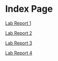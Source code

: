 # Index Page

[Lab Report 1](https://JZ567.github.io/cse15l-lab-reports/lab-report-1-week-2.html)

[Lab Report 2](https://JZ567.github.io/cse15l-lab-reports/lab-report-2-week-4.html)

[Lab Report 3](https://JZ567.github.io/cse15l-lab-reports/lab-report-3-week-6.html)

[Lab Report 4](https://JZ567.github.io/cse15l-lab-reports/lab-report-4-week-8.html)

